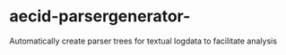 # aecid-parsergenerator-
Automatically create parser trees for textual logdata to facilitate analysis
